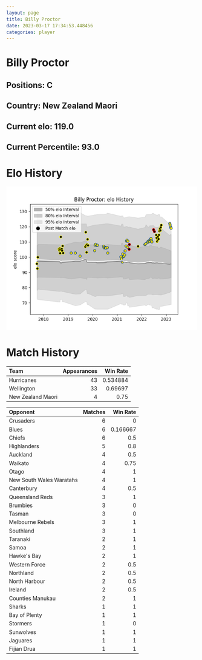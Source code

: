 ```yaml
---  
layout: page  
title: Billy Proctor  
date: 2023-03-17 17:34:53.448456  
categories: player  
---
```

# Billy Proctor

## Positions: C

## Country: New Zealand Maori

## Current elo: 119.0

## Current Percentile: 93.0

# Elo History


![elo history](history_BillyProctor.png)
# Match History


| Team              |   Appearances |   Win Rate |
|:------------------|--------------:|-----------:|
| Hurricanes        |            43 |   0.534884 |
| Wellington        |            33 |   0.69697  |
| New Zealand Maori |             4 |   0.75     |

| Opponent                 |   Matches |   Win Rate |
|:-------------------------|----------:|-----------:|
| Crusaders                |         6 |   0        |
| Blues                    |         6 |   0.166667 |
| Chiefs                   |         6 |   0.5      |
| Highlanders              |         5 |   0.8      |
| Auckland                 |         4 |   0.5      |
| Waikato                  |         4 |   0.75     |
| Otago                    |         4 |   1        |
| New South Wales Waratahs |         4 |   1        |
| Canterbury               |         4 |   0.5      |
| Queensland Reds          |         3 |   1        |
| Brumbies                 |         3 |   0        |
| Tasman                   |         3 |   0        |
| Melbourne Rebels         |         3 |   1        |
| Southland                |         3 |   1        |
| Taranaki                 |         2 |   1        |
| Samoa                    |         2 |   1        |
| Hawke's Bay              |         2 |   1        |
| Western Force            |         2 |   0.5      |
| Northland                |         2 |   0.5      |
| North Harbour            |         2 |   0.5      |
| Ireland                  |         2 |   0.5      |
| Counties Manukau         |         2 |   1        |
| Sharks                   |         1 |   1        |
| Bay of Plenty            |         1 |   1        |
| Stormers                 |         1 |   0        |
| Sunwolves                |         1 |   1        |
| Jaguares                 |         1 |   1        |
| Fijian Drua              |         1 |   1        |